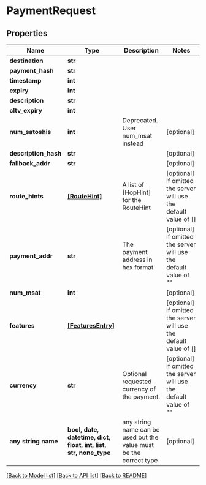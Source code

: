 # PaymentRequest


## Properties
Name | Type | Description | Notes
------------ | ------------- | ------------- | -------------
**destination** | **str** |  | 
**payment_hash** | **str** |  | 
**timestamp** | **int** |  | 
**expiry** | **int** |  | 
**description** | **str** |  | 
**cltv_expiry** | **int** |  | 
**num_satoshis** | **int** | Deprecated. User num_msat instead | [optional] 
**description_hash** | **str** |  | [optional] 
**fallback_addr** | **str** |  | [optional] 
**route_hints** | [**[RouteHint]**](RouteHint.md) | A list of [HopHint] for the RouteHint | [optional]  if omitted the server will use the default value of []
**payment_addr** | **str** | The payment address in hex format | [optional]  if omitted the server will use the default value of ""
**num_msat** | **int** |  | [optional] 
**features** | [**[FeaturesEntry]**](FeaturesEntry.md) |  | [optional]  if omitted the server will use the default value of []
**currency** | **str** | Optional requested currency of the payment.  | [optional]  if omitted the server will use the default value of ""
**any string name** | **bool, date, datetime, dict, float, int, list, str, none_type** | any string name can be used but the value must be the correct type | [optional]

[[Back to Model list]](../README.md#documentation-for-models) [[Back to API list]](../README.md#documentation-for-api-endpoints) [[Back to README]](../README.md)


